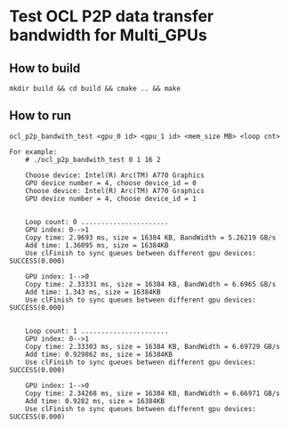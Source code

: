 # Test OCL P2P data transfer bandwidth for Multi_GPUs

## How to build

    mkdir build && cd build && cmake .. && make


## How to run

    ocl_p2p_bandwith_test <gpu_0 id> <gpu_1 id> <mem_size MB> <loop cnt>

    For example:
        # ./ocl_p2p_bandwith_test 0 1 16 2

        Choose device: Intel(R) Arc(TM) A770 Graphics
        GPU device number = 4, choose device_id = 0
        Choose device: Intel(R) Arc(TM) A770 Graphics
        GPU device number = 4, choose device_id = 1


        Loop count: 0 ......................
        GPU index: 0-->1
        Copy time: 2.9693 ms, size = 16384 KB, BandWidth = 5.26219 GB/s
        Add time: 1.36095 ms, size = 16384KB
        Use clFinish to sync queues between different gpu devices: SUCCESS(0.000)

        GPU index: 1-->0
        Copy time: 2.33331 ms, size = 16384 KB, BandWidth = 6.6965 GB/s
        Add time: 1.343 ms, size = 16384KB
        Use clFinish to sync queues between different gpu devices: SUCCESS(0.000)


        Loop count: 1 ......................
        GPU index: 0-->1
        Copy time: 2.33303 ms, size = 16384 KB, BandWidth = 6.69729 GB/s
        Add time: 0.929862 ms, size = 16384KB
        Use clFinish to sync queues between different gpu devices: SUCCESS(0.000)

        GPU index: 1-->0
        Copy time: 2.34268 ms, size = 16384 KB, BandWidth = 6.66971 GB/s
        Add time: 0.9282 ms, size = 16384KB
        Use clFinish to sync queues between different gpu devices: SUCCESS(0.000)


